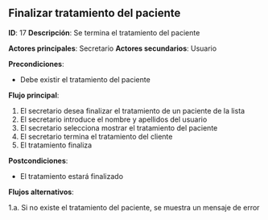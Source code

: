## Finalizar tratamiento del paciente

**ID**: 17
**Descripción**: Se termina el tratamiento del paciente

**Actores principales**: Secretario
**Actores secundarios**: Usuario

**Precondiciones**:
* Debe existir el tratamiento del paciente

**Flujo principal**:
1. El secretario desea finalizar el tratamiento de un paciente de la lista
2. El secretario introduce el nombre y apellidos del usuario
3. El secretario selecciona mostrar el tratamiento del paciente
4. El secretario termina el tratamiento del cliente
5. El tratamiento finaliza

**Postcondiciones**:

* El tratamiento estará finalizado

**Flujos alternativos**:

1.a. Si no existe el tratamiento del paciente, se muestra un mensaje de error
